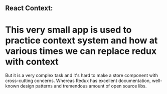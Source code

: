 ## React Context:
# This very small app is used to practice context system and how at various times we can replace redux with context

But it is a very complex task and it's hard to make a store component with cross-cutting concerns.
Whereas Redux has excellent documentation, well-known design patterns and tremendous amount of open source libs.
